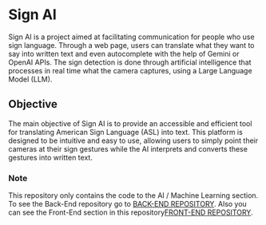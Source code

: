 # Sign AI

Sign AI is a project aimed at facilitating communication for people who use sign language. Through a web page, users can translate what they want to say into written text and even autocomplete with the help of Gemini or OpenAI APIs. The sign detection is done through artificial intelligence that processes in real time what the camera captures, using a Large Language Model (LLM).

## Objective

The main objective of Sign AI is to provide an accessible and efficient tool for translating American Sign Language (ASL) into text. This platform is designed to be intuitive and easy to use, allowing users to simply point their cameras at their sign gestures while the AI interprets and converts these gestures into written text.

### Note

This repository only contains the code to the AI / Machine Learning section. To see the Back-End repository go to [BACK-END REPOSITORY](https://github.com/BenjaPicca/SignAI-WEB). Also you can see the Front-End section in this repository[FRONT-END REPOSITORY](https://github.com/tomasgrinstein/SignAI_Front-End).
